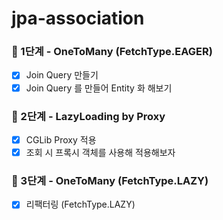 # jpa-association

### 🚀 1단계 - OneToMany (FetchType.EAGER)

- [x] Join Query 만들기
- [x] Join Query 를 만들어 Entity 화 해보기

### 🚀 2단계 - LazyLoading by Proxy

- [x] CGLib Proxy 적용
- [x] 조회 시 프록시 객체를 사용해 적용해보자

### 🚀 3단계 - OneToMany (FetchType.LAZY)

- [x] 리팩터링 (FetchType.LAZY)
